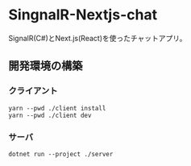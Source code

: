 # SingnalR-Nextjs-chat

SignalR(C#)とNext.js(React)を使ったチャットアプリ。  

## 開発環境の構築

### クライアント

```shell
yarn --pwd ./client install
yarn --pwd ./client dev
```

### サーバ

```shell
dotnet run --project ./server
```
